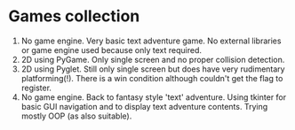 # Games collection

1. No game engine. Very basic text adventure game. No external libraries or game engine used because only text required.
2. 2D using PyGame. Only single screen and no proper collision detection.
3. 2D using Pyglet. Still only single screen but does have very rudimentary platforming(!). There is a win condition although couldn't get the flag to register.
4. No game engine. Back to fantasy style 'text' adventure. Using tkinter for basic GUI navigation and to display text adventure contents. Trying mostly OOP (as also suitable). 
